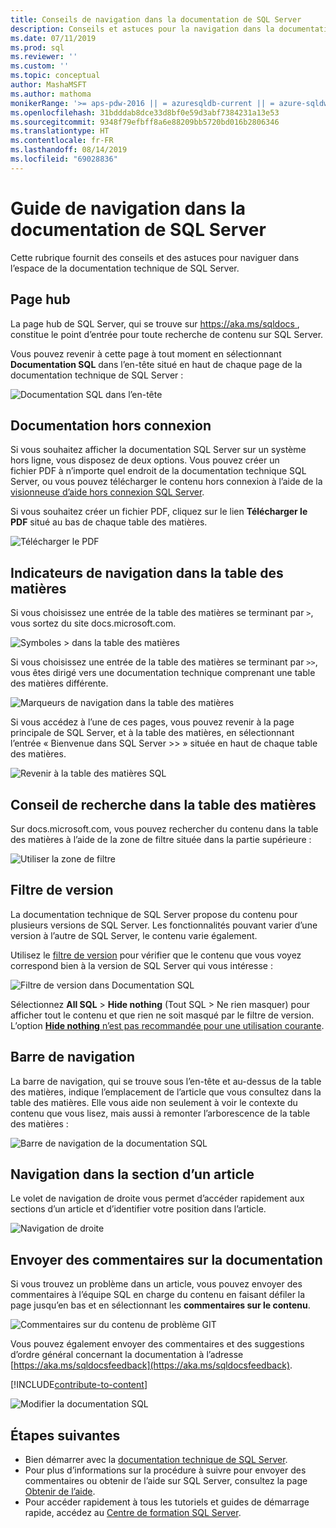 ```yaml
---
title: Conseils de navigation dans la documentation de SQL Server
description: Conseils et astuces pour la navigation dans la documentation technique de SQL Server. Aborde des éléments tels que la page hub, la table des matières et l’en-tête, et explique comment utiliser la barre de navigation et le filtre de version.
ms.date: 07/11/2019
ms.prod: sql
ms.reviewer: ''
ms.custom: ''
ms.topic: conceptual
author: MashaMSFT
ms.author: mathoma
monikerRange: '>= aps-pdw-2016 || = azuresqldb-current || = azure-sqldw-latest || >= sql-server-2016 || >= sql-server-linux-2017 || = sqlallproducts-allversions'
ms.openlocfilehash: 31bdddab8dce33d8bf0e59d3abf7384231a13e53
ms.sourcegitcommit: 9348f79efbff8a6e88209bb5720bd016b2806346
ms.translationtype: HT
ms.contentlocale: fr-FR
ms.lasthandoff: 08/14/2019
ms.locfileid: "69028836"
---
```

# <a name="sql-server-docs-navigation-guide"></a>Guide de navigation dans la documentation de SQL Server 

Cette rubrique fournit des conseils et des astuces pour naviguer dans l’espace de la documentation technique de SQL Server.  

## <a name="hub-page"></a>Page hub

La page hub de SQL Server, qui se trouve sur [https://aka.ms/sqldocs ](https://aka.ms/sqldocs), constitue le point d’entrée pour toute recherche de contenu sur SQL Server.

Vous pouvez revenir à cette page à tout moment en sélectionnant **Documentation SQL** dans l’en-tête situé en haut de chaque page de la documentation technique de SQL Server : 

![Documentation SQL dans l’en-tête](media/sql-server-docs-navigation-guide/sql-docs-in-header.png)

## <a name="offline-documentation"></a>Documentation hors connexion

Si vous souhaitez afficher la documentation SQL Server sur un système hors ligne, vous disposez de deux options. Vous pouvez créer un fichier PDF à n’importe quel endroit de la documentation technique SQL Server, ou vous pouvez télécharger le contenu hors connexion à l’aide de la [visionneuse d’aide hors connexion SQL Server](sql-server-help-installation.md). 

Si vous souhaitez créer un fichier PDF, cliquez sur le lien **Télécharger le PDF** situé au bas de chaque table des matières.


![Télécharger le PDF](media/sql-server-docs-navigation-guide/download-pdf.png)

## <a name="toc-navigation-hints"></a>Indicateurs de navigation dans la table des matières

Si vous choisissez une entrée de la table des matières se terminant par `>`, vous sortez du site docs.microsoft.com. 

![Symboles > dans la table des matières](media/sql-server-docs-navigation-guide/single-carrots-in-sql-docs-toc.png)


Si vous choisissez une entrée de la table des matières se terminant par `>>`, vous êtes dirigé vers une documentation technique comprenant une table des matières différente. 

![Marqueurs de navigation dans la table des matières](media/sql-server-docs-navigation-guide/double-carrots-in-sql-docs-toc.png)

Si vous accédez à l’une de ces pages, vous pouvez revenir à la page principale de SQL Server, et à la table des matières, en sélectionnant l’entrée « Bienvenue dans SQL Server >> » située en haut de chaque table des matières. 

![Revenir à la table des matières SQL](media/sql-server-docs-navigation-guide/navigate-back-to-sql-toc.png)

## <a name="toc-search-tip"></a>Conseil de recherche dans la table des matières
Sur docs.microsoft.com, vous pouvez rechercher du contenu dans la table des matières à l’aide de la zone de filtre située dans la partie supérieure : 

![Utiliser la zone de filtre](media/sql-server-docs-navigation-guide/sql-docs-toc-filter.gif)

## <a name="version-filter"></a>Filtre de version
La documentation technique de SQL Server propose du contenu pour plusieurs versions de SQL Server. Les fonctionnalités pouvant varier d’une version à l’autre de SQL Server, le contenu varie également. 

Utilisez le [filtre de version](versioning-system-monikers-ui-sql-server.md) pour vérifier que le contenu que vous voyez correspond bien à la version de SQL Server qui vous intéresse : 

![Filtre de version dans Documentation SQL](media/sql-server-docs-navigation-guide/sql-docs-version-filter.gif)

Sélectionnez **All SQL** \> **Hide nothing** (Tout SQL > Ne rien masquer) pour afficher tout le contenu et que rien ne soit masqué par le filtre de version. L’option [**Hide nothing** n’est pas recommandée pour une utilisation courante](versioning-system-monikers-ui-sql-server.md#anchor-allsql-hidenothing).

## <a name="breadcrumbs"></a>Barre de navigation

La barre de navigation, qui se trouve sous l’en-tête et au-dessus de la table des matières, indique l’emplacement de l’article que vous consultez dans la table des matières.  Elle vous aide non seulement à voir le contexte du contenu que vous lisez, mais aussi à remonter l’arborescence de la table des matières :

![Barre de navigation de la documentation SQL](media/sql-server-docs-navigation-guide/sql-docs-bread-crumbs.gif)


## <a name="article-section-navigation"></a>Navigation dans la section d’un article

Le volet de navigation de droite vous permet d’accéder rapidement aux sections d’un article et d’identifier votre position dans l’article.  

![Navigation de droite](media/sql-server-docs-navigation-guide/sql-docs-right-hand-navigation.gif)


## <a name="submit-docs-feedback"></a>Envoyer des commentaires sur la documentation

Si vous trouvez un problème dans un article, vous pouvez envoyer des commentaires à l’équipe SQL en charge du contenu en faisant défiler la page jusqu’en bas et en sélectionnant les **commentaires sur le contenu**.

![Commentaires sur du contenu de problème GIT](media/sql-server-get-help/git-issues.png)

Vous pouvez également envoyer des commentaires et des suggestions d’ordre général concernant la documentation à l’adresse [https://aka.ms/sqldocsfeedback](https://aka.ms/sqldocsfeedback). 

[!INCLUDE[contribute-to-content](../includes/paragraph-content/contribute-to-content.md)]

![Modifier la documentation SQL](media/sql-server-docs-navigation-guide/edit-sql-docs.gif)

## <a name="next-steps"></a>Étapes suivantes

- Bien démarrer avec la [documentation technique de SQL Server](sql-server-technical-documentation.md). 
- Pour plus d’informations sur la procédure à suivre pour envoyer des commentaires ou obtenir de l’aide sur SQL Server, consultez la page [Obtenir de l’aide](sql-server-get-help.md). 
- Pour accéder rapidement à tous les tutoriels et guides de démarrage rapide, accédez au [Centre de formation SQL Server](../lp/sql-server/sql-education-center.md).
